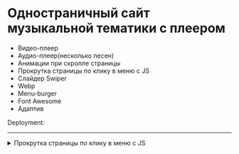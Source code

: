 # Одностраничный сайт музыкальной тематики с плеером

* Видео-плеер
* Аудио-плеер(несколько песен)
* Анимации при скролле страницы
* Прокрутка страницы по клику в меню с JS
* Слайдер Swiper
* Webp
* Menu-burger
* Font Awesome
* Адаптив

Deployment:

_____________________

<details>
  <summary>Прокрутка страницы по клику в меню с JS</summary>
Задаем пунктам меню атрибут "data-goto", равный классу блока к кот. необходима прокрутка.
На каждый пункт прослушка нажатия: получаем элемент к кот. нужна прокрутка, высчитываем сколько до него px,
и используем метод window.scrollTo().
При нажатии в меню-бургере перед действиями, закрываем его.
    
</details>
